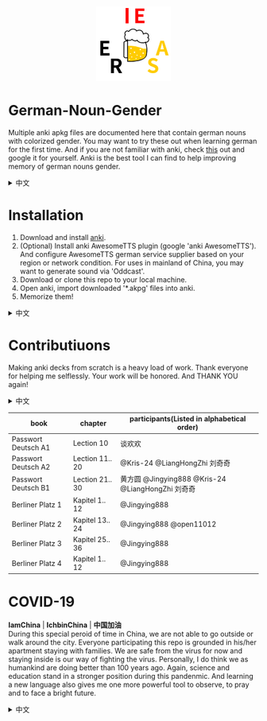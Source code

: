 <div align="center">
<img src="media/logo.jpg" width="150" />
</div>

# German-Noun-Gender
Multiple anki apkg files are documented here that contain german nouns with colorized gender. You may want to try these out when learning german for the first time. And if you are not familiar with anki, check [this](https://apps.ankiweb.net/docs/manual.html) out and google it for yourself. Anki is the best tool I can find to help improving memory of german nouns gender.

<details>
<summary>中文</summary>
德语名词词性是大多数初学者在学习德语时必须跨过的一道鸿沟。为了帮助大家更好的记忆单词词性，我们在这里分享一些流行德语教材的anki牌组，牌组中不同词性用不同颜色标记，并配有单复数形式与中英文翻译。如果anki对你来说比较陌生，可以参考 https://apps.ankiweb.net/docs/manual.html ，或者在知呼上也可以找到相对友好的学习资源。
</details>

# Installation
1. Download and install [anki](https://apps.ankiweb.net/).
2. (Optional) Install anki AwesomeTTS plugin (google 'anki AwesomeTTS'). And configure AwesomeTTS german service supplier based on your region or network condition. For uses in mainland of China, you may want to generate sound via 'Oddcast'.
3. Download or clone this repo to your local machine.
4. Open anki, import downloaded '*.akpg' files into anki.
5. Memorize them!

<details>
<summary>中文</summary>
<p>1. 下载安装 anki，https://apps.ankiweb.net/。</p> 
<p>2. （可选）下载安装 anki 中 AwesomeTTS 插件（由于插件更新速度较快，请自行百度搜索最新安装方式），并配置合适的德文发声引擎，大陆可以使用 "Oddcast"</p> 
<p>3. 下载或 clone 本库到本地。</p>
<p>4. 打开 anki ,将下载后的 '*.akpg' 文件导入 anki。</p>
<p>5. 好好背！</p>
</details>

# Contributiuons
Making anki decks from scratch is a heavy load of work. Thank everyone for helping me selflessly. Your work will be honored. And THANK YOU again!

<details>
<summary>中文</summary>
制作 anki 牌组是一项费事费力的工作，感谢所有参与牌组记录，翻译，校对的童鞋。
</details>

| book | chapter | participants(Listed in alphabetical order) |
| ------------ | ------------ | ------------ |
| Passwort Deutsch A1 | Lection 10 | 谈欢欢 |
| Passwort Deutsch A2 | Lection 11.. 20 | @Kris-24 @LiangHongZhi 刘奇奇 |
| Passwort Deutsch B1 | Lection 21.. 30 | 黄方圆 @Jingying888 @Kris-24 @LiangHongZhi 刘奇奇 |
| Berliner Platz 1 | Kapitel 1.. 12 | @Jingying888 |
| Berliner Platz 2 | Kapitel 13.. 24 | @Jingying888 @open11012 |
| Berliner Platz 3 | Kapitel 25.. 36 | @Jingying888 |
| Berliner Platz 4 | Kapitel 1.. 12 | @Jingying888 |

# COVID-19
**IamChina** | **IchbinChina** | **中国加油**  
During this special peroid of time in China, we are not able to go outside or walk around the city. Everyone participating this repo is grounded in his/her apartment staying with families. We are safe from the virus for now and staying inside is our way of fighting the virus. 
Personally, I do think we as humankind are doing better than 100 years ago. Again, science and education stand in a stronger position during this pandenmic. And learning a new language also gives me one more powerful tool to observe, to pray and to face a bright future.
<details>
<summary>中文</summary>
戮力同心
</details>
